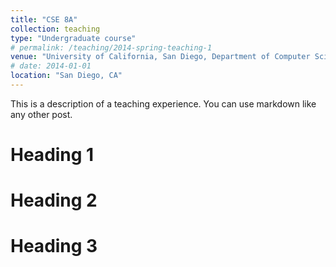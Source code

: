 ```yaml
---
title: "CSE 8A"
collection: teaching
type: "Undergraduate course"
# permalink: /teaching/2014-spring-teaching-1
venue: "University of California, San Diego, Department of Computer Science and Engineering (CSE)"
# date: 2014-01-01
location: "San Diego, CA"
---
```


This is a description of a teaching experience. You can use markdown like any other post.

Heading 1
======

Heading 2
======

Heading 3
======
